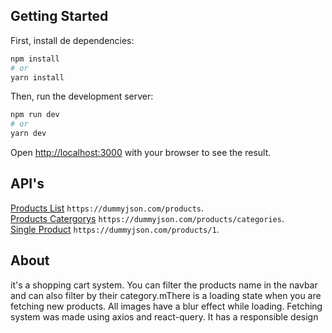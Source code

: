 ## Getting Started

First, install de dependencies:

```bash
npm install
# or
yarn install
```

Then, run the development server:

```bash
npm run dev
# or
yarn dev
```

Open [http://localhost:3000](http://localhost:3000) with your browser to see the result.

## API's

[Products List](https://dummyjson.com/products) `https://dummyjson.com/products`.  
[Products Catergorys](https://dummyjson.com/products/categories)  `https://dummyjson.com/products/categories`.  
[Single Product](https://dummyjson.com/products/${id})  `https://dummyjson.com/products/1`.  

## About
it's a shopping cart system. You can filter the products name in the navbar and can also filter by their category.mThere is a loading state when you are fetching new products. All images have a blur effect while loading. Fetching system was made using axios and react-query. It has a responsible design
